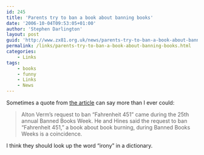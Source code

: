 ```yaml
---
id: 245
title: 'Parents try to ban a book about banning books'
date: '2006-10-04T09:53:05+01:00'
author: 'Stephen Darlington'
layout: post
guid: 'http://www.zx81.org.uk/news/parents-try-to-ban-a-book-about-banning-books.html'
permalink: /links/parents-try-to-ban-a-book-about-banning-books.html
categories:
    - Links
tags:
    - books
    - funny
    - Links
    - News
---
```


Sometimes a quote from [the article](http://www.hcnonline.com/site/news.cfm?newsid=17270600&BRD=1574&PAG=461&dept_id=532215&rfi=6 "Houston Community Newspapers Online - Parent criticizes book 'Fahrenheit 451'") can say more than I ever could:

> Alton Verm’s request to ban “Fahrenheit 451” came during the 25th annual Banned Books Week. He and Hines said the request to ban “Fahrenheit 451,” a book about book burning, during Banned Books Weeks is a coincidence.

I think they should look up the word “irony” in a dictionary.